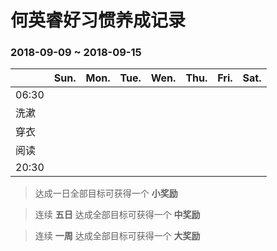 何英睿好习惯养成记录
==================

### 2018-09-09 ~ 2018-09-15

|     |Sun.|Mon.|Tue.|Wen.|Thu.|Fri.|Sat.|
|:----|:---|:---|:---|:---|:---|:---|:---|
|06:30|    |    |    |    |    |    |    |
|洗漱  |    |    |    |    |    |    |    |
|穿衣  |    |    |    |    |    |    |    |
|阅读  |    |    |    |    |    |    |    |
|20:30|    |    |    |    |    |    |    |

> 达成一日全部目标可获得一个 **小奖励**

> 连续 **五日** 达成全部目标可获得一个 **中奖励**

> 连续 **一周** 达成全部目标可获得一个 **大奖励**

